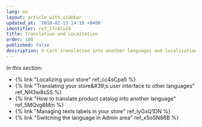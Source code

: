 ```yaml
---
lang: en
layout: article_with_sidebar
updated_at: '2018-02-13 14:18 +0400'
identifier: ref_1frAlu26
title: Translation and Locaization
order: 100
published: false
description: X-Cart translation into another languages and localization
---
```

_In this section:_

*  {% link "Localizing your store" ref_cc4sCpa5 %}
*  {% link "Translating your store&amp;#39;s user interface to other languages" ref_NH3w8sSS %}
*  {% link "How to translate product catalog into another language" ref_5MQvg8Mm %}
*  {% link "Managing texts labels in your store" ref_IyGxQ1DN %}
*  {% link "Switching the language in Admin area" ref_x5oSN86B %}
